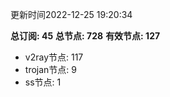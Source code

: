 更新时间2022-12-25 19:20:34

**总订阅: 45**
**总节点: 728**
**有效节点: 127**
- v2ray节点: 117
- trojan节点: 9
- ss节点: 1
